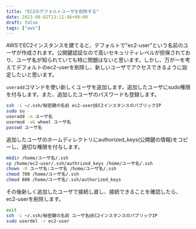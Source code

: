 ```yaml
---
title: "EC2のデフォルトユーザを削除する"
date: 2023-08-02T13:11:46+09:00
draft: false
tags: ["aws"]
---
```


AWSでEC2インスタンスを建てると、デフォルトで"ec2-user"という名前のユーザが作成されます。公開鍵認証なので高いセキュリティレベルが担保されており、ユーザ名が知られていても特に問題はないと思います。しかし、万が一を考えてデフォルトのec2-userを削除し、新しいユーザでアクセスできるように設定したいと思います。

`useradd`コマンドを使い新しくユーザを追加します。追加したユーザにsudo権限を付与します。また、追加したユーザのパスワードも登録します。
```sh
ssh -i ~/.ssh/秘密鍵の名前 ec2-user@EC2インスタンスのパブリックIP
sudo su -
useradd -m ユーザ名
usermod -aG wheel ユーザ名
passwd ユーザ名
```

追加したユーザのホームディレクトリにauthorized_keys(公開鍵の情報)をコピーし、適切な権限を付与します。
```sh
mkdir /home/ユーザ名/.ssh
cp /home/ec2-user/.ssh/authrized_keys /home/ユーザ名/.ssh
chown -R ユーザ名:ユーザ名 /home/ユーザ名/.ssh
chmod 700 /home/ユーザ名/.ssh
chmod 600 /home/ユーザ名/.ssh/authorized_keys
```

その後新しく追加したユーザで接続し直し、接続できることを確認したら、ec2-userを削除します。
```sh
exit
ssh -i ~/.ssh/秘密鍵の名前 ユーザ名@EC2インスタンスのパブリックIP
sudo userdel -r ec2-user
```